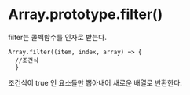 # Array.prototype.filter()

filter는 콜백함수를 인자로 받는다.
```
Array.filter((item, index, array) => {
  //조건식
  }
```
조건식이 true 인 요소들만 뽑아내어 새로운 배열로 반환한다.
